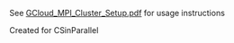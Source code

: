 See [GCloud_MPI_Cluster_Setup.pdf](https://github.com/maxnz/gcloud-mpi-setup/blob/master/GCloud_MPI_Cluster_Setup.pdf) for usage instructions

Created for CSinParallel
